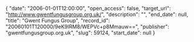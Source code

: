 {
  "date": "2006-01-01T12:00:00", 
  "open_access": false, 
  "target_url": "http://www.gwentfungusgroup.org.uk/", 
  "description": "", 
  "end_date": null, 
  "title": "Gwent Fungus Group", 
  "record_id": "20060101T120000/9eK9lRM8/WEPVc+p8Mmauw==", 
  "publisher": "gwentfungusgroup.org.uk", 
  "slug": 59124, 
  "start_date": null
}

